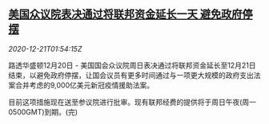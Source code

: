 <!--1608517394000-->
[美国众议院表决通过将联邦资金延长一天 避免政府停摆](https://cn.reuters.com/article/us-house-federal-fund-1221-idCNKBS28V065)
------

<div><i>2020-12-21T01:54:15Z</i></div><p>路透华盛顿12月20日 - 美国国会众议院周日表决通过将联邦资金延长至12月21日结束，以避免政府停摆，让国会议员有更多时间通过与一项更大规模的政府支出法案合并考虑的9,000亿美元新冠疫情援助法案。</p><p>目前这项措施现在送至参议院进行批审。现有联邦经费的提供将于周日午夜(周一0500GMT)到期。(完)</p>
